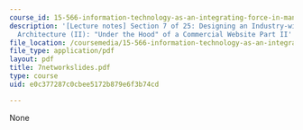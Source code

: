 ```yaml
---
course_id: 15-566-information-technology-as-an-integrating-force-in-manufacturing-spring-2003
description: '[Lecture notes] Section 7 of 25: Designing an Industry-wide Information
  Architecture (II): "Under the Hood" of a Commercial Website Part II'
file_location: /coursemedia/15-566-information-technology-as-an-integrating-force-in-manufacturing-spring-2003/e0c377287c0cbee5172b879e6f3b74cd_7networkslides.pdf
file_type: application/pdf
layout: pdf
title: 7networkslides.pdf
type: course
uid: e0c377287c0cbee5172b879e6f3b74cd

---
```

None